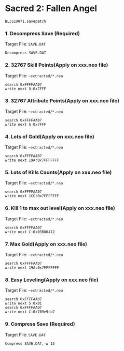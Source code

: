 #  Sacred 2: Fallen Angel 

`BLJS10071.savepatch`

### 1. Decompress Save (Required)

Target File: `SAVE.DAT`

```
Decompress SAVE.DAT
```

### 2. 32767 Skill Points(Apply on xxx.neo file)

Target File: `~extracted/*.neo`

```
search 0xFFFFAA07
write next 8:0x7FFF
```

### 3. 32767 Attribute Points(Apply on xxx.neo file)

Target File: `~extracted/*.neo`

```
search 0xFFFFAA07
write next A:0x7FFF
```

### 4. Lots of Gold(Apply on xxx.neo file)

Target File: `~extracted/*.neo`

```
search 0xFFFFAA07
write next 19A:0x7FFFFFFF
```

### 5. Lots of Kills Counts(Apply on xxx.neo file)

Target File: `~extracted/*.neo`

```
search 0xFFFFAA07
write next 1CC:0x7FFFFFFF
```

### 6. Kill 1 to max out level(Apply on xxx.neo file)

Target File: `~extracted/*.neo`

```
search 0xFFFFAA07
write next C:0x03B86412
```

### 7. Max Gold(Apply on xxx.neo file)

Target File: `~extracted/*.neo`

```
search 0xFFFFAA07
write next 19A:0x7FFFFFFF
```

### 8. Easy Leveling(Apply on xxx.neo file)

Target File: `~extracted/*.neo`

```
search 0xFFFFAA07
write next 5:0x01
search 0xFFFFAA07
write next C:0x709e9cb7
```

### 9. Compress Save (Required)

Target File: `SAVE.DAT`

```
Compress SAVE.DAT,-w 15
```

